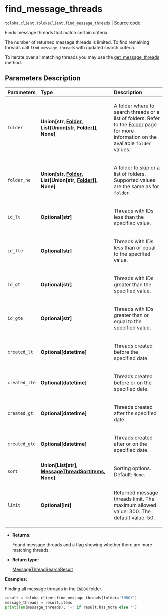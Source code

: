 # find_message_threads
`toloka.client.TolokaClient.find_message_threads` | [Source code](https://github.com/Toloka/toloka-kit/blob/v1.2.2/src/client/__init__.py#L1042)

Finds message threads that match certain criteria.


The number of returned message threads is limited. To find remaining threads call `find_message_threads` with updated search criteria.

To iterate over all matching threads you may use the [get_message_threads](toloka.client.TolokaClient.get_message_threads.md) method.

## Parameters Description

| Parameters | Type | Description |
| :----------| :----| :-----------|
`folder`|**Union\[str, [Folder](toloka.client.message_thread.Folder.md), List\[Union\[str, [Folder](toloka.client.message_thread.Folder.md)\]\], None\]**|<p>A folder where to search threads or a list of folders. Refer to the [Folder](toloka.client.message_thread.Folder.md) page for more information on the available `folder` values.</p>
`folder_ne`|**Union\[str, [Folder](toloka.client.message_thread.Folder.md), List\[Union\[str, [Folder](toloka.client.message_thread.Folder.md)\]\], None\]**|<p>A folder to skip or a list of folders. Supported values are the same as for `folder`.</p>
`id_lt`|**Optional\[str\]**|<p>Threads with IDs less than the specified value.</p>
`id_lte`|**Optional\[str\]**|<p>Threads with IDs less than or equal to the specified value.</p>
`id_gt`|**Optional\[str\]**|<p>Threads with IDs greater than the specified value.</p>
`id_gte`|**Optional\[str\]**|<p>Threads with IDs greater than or equal to the specified value.</p>
`created_lt`|**Optional\[datetime\]**|<p>Threads created before the specified date.</p>
`created_lte`|**Optional\[datetime\]**|<p>Threads created before or on the specified date.</p>
`created_gt`|**Optional\[datetime\]**|<p>Threads created after the specified date.</p>
`created_gte`|**Optional\[datetime\]**|<p>Threads created after or on the specified date.</p>
`sort`|**Union\[List\[str\], [MessageThreadSortItems](toloka.client.search_requests.MessageThreadSortItems.md), None\]**|<p>Sorting options. Default: `None`.</p>
`limit`|**Optional\[int\]**|<p>Returned message threads limit. The maximum allowed value: 300. The default value: 50.</p>

* **Returns:**

  Found message threads and a flag showing whether there are more matching threads.

* **Return type:**

  [MessageThreadSearchResult](toloka.client.search_results.MessageThreadSearchResult.md)

**Examples:**

Finding all message threads in the `INBOX` folder.

```python
result = toloka_client.find_message_threads(folder='INBOX')
message_threads = result.items
print(len(message_threads), '+' if result.has_more else '')
```
